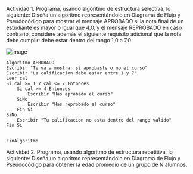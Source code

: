 Actividad 1. Programa, usando algoritmo de estructura selectiva, lo siguiente:
Diseña un algoritmo representándolo en Diagrama de Flujo y Pseudocódigo para mostrar el mensaje APROBADO si la nota final de un estudiante es mayor o igual que 4,0,
y el mensaje REPROBADO en caso contrario, considere además el siguiente requisito adicional que la nota debe cumplir: debe estar dentro del rango 1,0 a 7,0.

![image](https://user-images.githubusercontent.com/34118685/166023937-19461c10-d44d-423c-8fad-26ea5413f671.png)

	Algoritmo APROBADO
	Escribir "Te va a mostrar si aprobaste o no el curso"
	Escribir "La calificacion debe estar entre 1 y 7"
	Leer cal
	Si cal >= 1 Y cal <= 7 Entonces
		Si cal >= 4 Entonces
			Escribir "Has aprobado el curso"
		SiNo
			Escribir "Has reprobado el curso"
		Fin Si
	SiNo
		Escribir "Tu calificacion no esta dentro del rango valido"
	Fin Si
	
	
	FinAlgoritmo


Actividad 2. Programa, usando algoritmo de estructura repetitiva, lo siguiente:
Diseña un algoritmo representándolo en Diagrama de Flujo y Pseudocódigo para obtener la edad promedio de un grupo de N alumnos.

